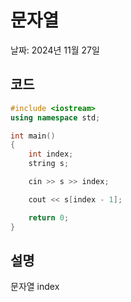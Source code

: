 # 문자열

날짜: 2024년 11월 27일

## 코드

```cpp
#include <iostream>
using namespace std;

int main() 
{
	int index;
	string s;

	cin >> s >> index;

	cout << s[index - 1];

	return 0;
}
```

## 설명

문자열 index